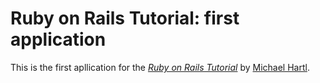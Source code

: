 # Ruby on Rails Tutorial: first application

This is the first apllication for the 
[*Ruby on Rails Tutorial*](http://railstuturial.org/)
by [Michael Hartl](http://michaelhartl.com/).
